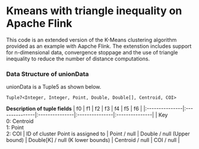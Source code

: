 # Kmeans with triangle inequality on Apache Flink
This code is an extended version of the K-Means clustering algorithm provided as an example with Aapche Flink. The extenstion includes support for n-dimensional data, convergence stoppage and the use of triangle inequality to reduce the number of distance computations.

### Data Structure of unionData
unionData is a Tuple5 as shown below.

``` Tuple7<Integer, Integer, Point, Double, Double[], Centroid, COI> ```

**Description of tuple fields**
| f0        	  | f1              | f2  			  |	f3			    |	f4			  |	f5			  |	f6			  |
|:---------------|:---------------|:---------------|:---------------|:---------------|
| Key <br>0: Centroid<br>1: Point<br>2: COI  		| ID of cluster Point is assigned to	| Point / null 	| Double / null (Upper bound)	| Double[K] / null (K lower bounds)	| Centroid / null	| COI / null	|







